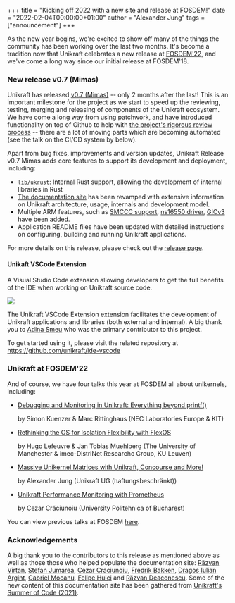 +++
title = "Kicking off 2022 with a new site and release at FOSDEM!"
date = "2022-02-04T00:00:00+01:00"
author = "Alexander Jung"
tags = ["announcement"]
+++

As the new year begins, we're excited to show off many of the things the
community has been working over the last two months.  It's become a tradition
now that Unikraft celebrates a new release at [FOSDEM'22](https://fosdem.org/2022/), and we've come a long way since
our initial release at FOSDEM'18.

### New release v0.7 (Mimas)

Unikraft has released [v0.7 (Mimas)](/releases) -- only 2 months after the last!
This is an important milestone for the project as we start to speed up the
reviewing, testing, merging and releasing of components of the Unikraft
ecosystem.  We have come a long way from using patchwork, and have introduced
functionality on top of Github to help with [the project's rigorous review
process](/docs/contributing/review-process/) -- there are a lot of moving parts
which are becoming automated (see the talk on the CI/CD system by below).

Apart from bug fixes, improvements and version updates, Unikraft Release v0.7
Mimas adds core features to support its development and deployment, including:

* [`lib/ukrust`](https://github.com/unikraft/unikraft/tree/staging/lib/ukrust): Internal Rust support, allowing the development of internal libraries in Rust
* [The documentation site](https://unikraft.org) has been revamped with
  extensive information on Unikraft architecture, usage, internals and
  development model.
* Multiple ARM features, such as [SMCCC
  support](https://github.com/unikraft/unikraft/pull/297), [ns16550
  driver](https://github.com/unikraft/unikraft/pull/233), [GICv3](https://github.com/unikraft/unikraft/pull/234) have been
  added.
* Application README files have been updated with detailed instructions on
  configuring, building and running Unikraft applications.

For more details on this release, please check out the [release
page](https://unikraft.org/release).

#### Unikaft VSCode Extension

A Visual Studio Code extension allowing developers to get the full benefits of
the IDE when working on Unikraft source code.

![](https://raw.githubusercontent.com/unikraft/ide-vscode/prototype/media/helloworld.gif)

The Unikraft VSCode Extension extension facilitates the development of Unikraft
applications and libraries (both external and internal).  A big thank you to
[Adina Smeu](https://github.com/adinasm) who was the primary contributor to this
project.

To get started using it, please visit the related repository at
https://github.com/unikraft/ide-vscode


### Unikraft at FOSDEM'22

And of course, we have four talks this year at FOSDEM all about unikernels,
including:

* [Debugging and Monitoring in Unikraft: Everything beyond printf()](https://fosdem.org/2022/schedule/event/skuenzer/)

  by Simon Kuenzer & Marc Rittinghaus (NEC Laboratories Europe & KIT)

* [Rethinking the OS for Isolation Flexibility with FlexOS](https://fosdem.org/2022/schedule/event/tee_flexos/)

  by Hugo Lefeuvre & Jan Tobias Muehlberg (The University of Manchester & imec-DistriNet Researchc Group, KU Leuven)

* [Massive Unikernel Matrices with Unikraft, Concourse and More!](https://fosdem.org/2022/schedule/event/massive_unikernel_matrices_with_unikraft_concourse_and_more/)

  by Alexander Jung (Unikraft UG (haftungsbeschränkt))

* [Unikraft Performance Monitoring with Prometheus](https://fosdem.org/2022/schedule/event/unikraft/)

  by Cezar Crăciunoiu (University Politehnica of Bucharest)

You can view previous talks at FOSDEM [here](/community/talks).

### Acknowledgements

A big thank you to the contributors to this release as mentioned above as well
as those those who helped populate the documentation site: [Răzvan
Vîrtan](https://github.com/razvanvirtan), [Stefan
Jumarea](https://github.com/StefanJum), [Cezar
Craciunoiu](https://github.com/craciunoiuc), [Fredrik
Bakken](https://github.com/FredrikBakken), [Dragos Iulian
Argint](https://github.com/dragosargint), [Gabriel
Mocanu](https://github.com/gabrielmocanu), [Felipe
Huici](https://github.com/felipehuici) and [Răzvan
Deaconescu](https://github.com/razvand).  Some of the new content of this
documentation site has been gathered from [Unikraft's Summer of Code
(2021)](https://usoc21.unikraft.org).
